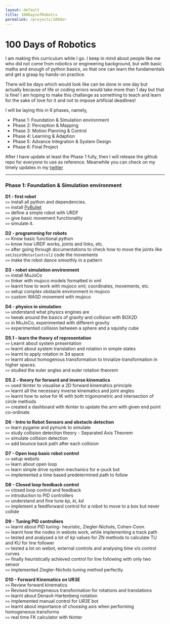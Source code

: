 ```yaml
---
layout: default
title: 100DaysofRobotcs
permalink: /projects/100dor
---
```


# 100 Days of Robotics

I am making this curriculum while I go. I keep in mind about people like me who did not come from robotics or engineering background, but with basic maths and enough of python basics, so that one can learn the fundamentals and get a grasp by hands-on practice.

There will be days which would look like can be done in one day but actually because of life or coding errors would take more than 1 day but that is fine! I am hoping to make this challange as something to teach and learn for the sake of love for it and not to impose artificial deadlines!

I will be laying this in 6 phases, namely,
- Phase 1: Foundation & Simulation environment
- Phase 2: Perception & Mapping
- Phase 3: Motion Planning & Control
- Phase 4: Learning & Adaption
- Phase 5: Advance Integration & System Design
- Phase 6: Final Project

After I have update at least the Phase 1 fully, then I will release the github repo for everyone to use as reference. Meanwhile you can check on my timely updates in my [twitter](https://twitter.com/tumaro1001)

---

### Phase 1: Foundation & Simulation environment

**D1 - first robot**  
`>>` install all python and dependencies.  
`>>` install [PyBullet](https://pybullet.org/wordpress/index.php/forum-2/)  
`>>` define a simple robot with URDF  
`>>` give basic movement functionality  
`>>` simulate it.  

**D2 - programming for robots**  
`>>` Know basic functional python  
`>>` know how URDF works, joints and links, etc.  
`>>` after going through documentations to check how to move the joints like `setJointMotorControl2` code the movements  
`>>` make the robot dance smoothly in a pattern  

**D3 - robot simulation environment**  
`>>` install MuJoCo  
`>>` tinker with mujoco models formatted in xml  
`>>` learnt how to work with mujoco xml; coordinates, movements, etc.  
`>>` setup complex obstacle environment in mujoco  
`>>` custom WASD movement with mujoco  

**D4 - physics in simulation**  
`>>` understand what physics engines are  
`>>` tweak around the basics of gravity and collision with BOX2D  
`>>` in MuJoCo, experimented with different gravity  
`>>` experimented collision between a sphere and a squishy cube

**D5.1 - learn the theory of representation**  
`>>` Learnt about system presentation  
`>>` learnt about system translation and rotation in simple states  
`>>` learnt to apply rotation in 3d space  
`>>` learnt about homogenous transformation to trivialize transformation in higher spaces.  
`>>` studied the euler angles and euler rotation theorem  

**D5.2 - theory for forward and inverse kinematics**  
`>>` used tkinter to visualise a 2D forward kinematics principle  
`>>` learnt all the necessary inverse kinematics and joint angles  
`>>` learnt how to solve for IK with both trigonometric and intersection of circle methods  
`>>` created a dashboard with tkinter to update the arm with given end point co-ordinate  

**D6 - Intro to Robot Sensors and obstacle detection**  
`>>` learn pygame and pymunk to simulate  
`>>` study collision detection theory - Separated Axis Theorem  
`>>` simulate collision detection  
`>>` add bounce back path after each collision  

**D7 - Open loop basic robot control**  
`>>` setup webots  
`>>` learn about open loop  
`>>` learn simple drive system mechanics for e-puck bot  
`>>` implemented a time based predetermined path to follow  

**D8 - Closed loop feedback control**  
`>>` closed loop control and feedback  
`>>` introduction to PID controllers  
`>>` understand and fine tune *kp, ki, kd*  
`>>` implement a feedforward control for a robot to move to a box but never collide  

**D9 - Tuning PID controllers**  
`>>` learnt about PID tuning- heuristic, Ziegler-Nichols, Cohen-Coon.  
`>>` learnt how the nodes in webots work, while implementing a track path  
`>>` tested and analysed a lot of *kp* values for ZN methods to calculate TU and KU for line follower  
`>>` tested a lot on webot, external controls and analysing time v/s control curves  
`>>` finally heuristically achieved control for line following with only two sensor  
`>>` implemented Ziegler-Nichols tuning method perfectly.  

**D10 - Forward Kinematics on UR3E**  
`>>` Review forward kinematics  
`>>` Revised homogeneous transformation for rotations and translations  
`>>` learnt about Denavit-Hartenberg notation  
`>>` implemented manual control for *UR3E* bot  
`>>` learnt about importance of choosing axis when performing homogeneous transforms  
`>>` real time FK calculator with tkinter  
